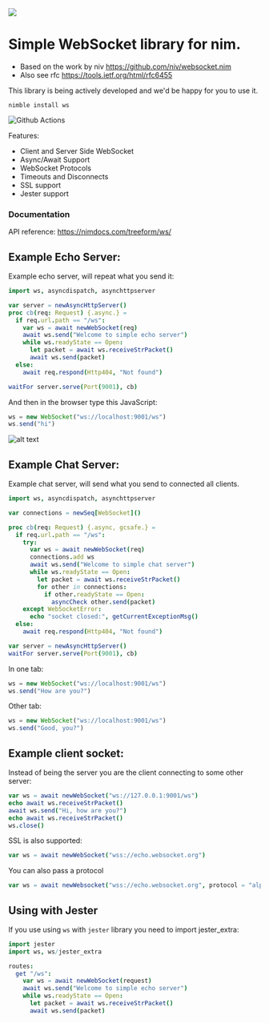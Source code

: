 <img src="docs/wsBanner.png">

# Simple WebSocket library for nim.

* Based on the work by niv https://github.com/niv/websocket.nim
* Also see rfc https://tools.ietf.org/html/rfc6455

This library is being actively developed and we'd be happy for you to use it.

`nimble install ws`

![Github Actions](https://github.com/treeform/ws/workflows/Github%20Actions/badge.svg)

Features:
* Client and Server Side WebSocket
* Async/Await Support
* WebSocket Protocols
* Timeouts and Disconnects
* SSL support
* Jester support

### Documentation

API reference: https://nimdocs.com/treeform/ws/

## Example Echo Server:

Example echo server, will repeat what you send it:

```nim
import ws, asyncdispatch, asynchttpserver

var server = newAsyncHttpServer()
proc cb(req: Request) {.async.} =
  if req.url.path == "/ws":
    var ws = await newWebSocket(req)
    await ws.send("Welcome to simple echo server")
    while ws.readyState == Open:
      let packet = await ws.receiveStrPacket()
      await ws.send(packet)
  else:
    await req.respond(Http404, "Not found")

waitFor server.serve(Port(9001), cb)
```

And then in the browser type this JavaScript:

```js
ws = new WebSocket("ws://localhost:9001/ws")
ws.send("hi")
```

![alt text](tests/echo.png "Echo server example")


## Example Chat Server:

Example chat server, will send what you send to connected all clients.

```nim
import ws, asyncdispatch, asynchttpserver

var connections = newSeq[WebSocket]()

proc cb(req: Request) {.async, gcsafe.} =
  if req.url.path == "/ws":
    try:
      var ws = await newWebSocket(req)
      connections.add ws
      await ws.send("Welcome to simple chat server")
      while ws.readyState == Open:
        let packet = await ws.receiveStrPacket()
        for other in connections:
          if other.readyState == Open:
            asyncCheck other.send(packet)
    except WebSocketError:
      echo "socket closed:", getCurrentExceptionMsg()
  else:
    await req.respond(Http404, "Not found")

var server = newAsyncHttpServer()
waitFor server.serve(Port(9001), cb)
```

In one tab:
```js
ws = new WebSocket("ws://localhost:9001/ws")
ws.send("How are you?")
```

Other tab:
```js
ws = new WebSocket("ws://localhost:9001/ws")
ws.send("Good, you?")
```

## Example client socket:

Instead of being the server you are the client connecting to some other server:

```nim
var ws = await newWebSocket("ws://127.0.0.1:9001/ws")
echo await ws.receiveStrPacket()
await ws.send("Hi, how are you?")
echo await ws.receiveStrPacket()
ws.close()
```

SSL is also supported:
```nim
var ws = await newWebSocket("wss://echo.websocket.org")
```

You can also pass a protocol
```nim
var ws = await newWebsocket("wss://echo.websocket.org", protocol = "alpha")
```

## Using with Jester

If you use using `ws` with `jester` library you need to import jester_extra:

```nim
import jester
import ws, ws/jester_extra

routes:
  get "/ws":
    var ws = await newWebSocket(request)
    await ws.send("Welcome to simple echo server")
    while ws.readyState == Open:
      let packet = await ws.receiveStrPacket()
      await ws.send(packet)
```
